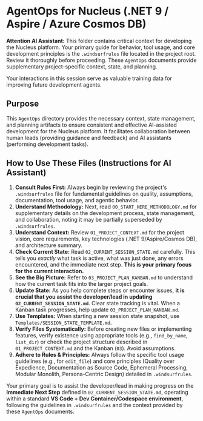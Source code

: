 # AgentOps for Nucleus (.NET 9 / Aspire / Azure Cosmos DB)

**Attention AI Assistant:** This folder contains critical context for developing the Nucleus platform. Your primary guide for behavior, tool usage, and core development principles is the `.windsurfrules` file located in the project root. Review it thoroughly before proceeding. These `AgentOps` documents provide supplementary project-specific context, state, and planning.

Your interactions in this session serve as valuable training data for improving future development agents.

## Purpose

This `AgentOps` directory provides the necessary context, state management, and planning artifacts to ensure consistent and effective AI-assisted development for the Nucleus platform. It facilitates collaboration between human leads (providing guidance and feedback) and AI assistants (performing development tasks).

## How to Use These Files (Instructions for AI Assistant)

1.  **Consult Rules First:** Always begin by reviewing the project's `.windsurfrules` file for fundamental guidelines on quality, assumptions, documentation, tool usage, and agentic behavior.
2.  **Understand Methodology:** Next, read `00_START_HERE_METHODOLOGY.md` for supplementary details on the development process, state management, and collaboration, noting it may be partially superseded by `.windsurfrules`.
3.  **Understand Context:** Review `01_PROJECT_CONTEXT.md` for the project vision, core requirements, key technologies (.NET 9/Aspire/Cosmos DB), and architecture summary.
4.  **Check Current State:** Read `02_CURRENT_SESSION_STATE.md` carefully. This tells you *exactly* what task is active, what was just done, any errors encountered, and the immediate next step. **This is your primary focus for the current interaction.**
5.  **See the Big Picture:** Refer to `03_PROJECT_PLAN_KANBAN.md` to understand how the current task fits into the larger project goals.
6.  **Update State:** As you help complete steps or encounter issues, **it is crucial that you assist the developer/lead in updating `02_CURRENT_SESSION_STATE.md`**. Clear state tracking is vital. When a Kanban task progresses, help update `03_PROJECT_PLAN_KANBAN.md`.
7.  **Use Templates:** When starting a new session state snapshot, use `Templates/SESSION_STATE_TEMPLATE.md`.
8.  **Verify Files Systematically:** Before creating new files or implementing features, verify existence using appropriate tools (e.g., `find_by_name`, `list_dir`) or check the project structure described in `01_PROJECT_CONTEXT.md` and the Kanban (`03`). Avoid assumptions.
9.  **Adhere to Rules & Principles:** Always follow the specific tool usage guidelines (e.g., for `edit_file`) and core principles (Quality over Expedience, Documentation as Source Code, Ephemeral Processing, Modular Monolith, Persona-Centric Design) detailed in `.windsurfrules`.

Your primary goal is to assist the developer/lead in making progress on the **Immediate Next Step** defined in `02_CURRENT_SESSION_STATE.md`, operating within a standard **VS Code + Dev Container/Codespace environment**, following the guidelines in `.windsurfrules` and the context provided by these `AgentOps` documents.